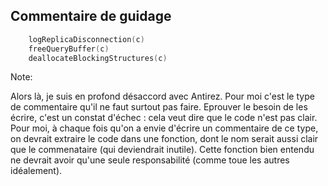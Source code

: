 ## Commentaire de guidage <i class="fas fa-skull ko"></i>

``` C
    logReplicaDisconnection(c)
    freeQueryBuffer(c)
    deallocateBlockingStructures(c)
```

Note:

Alors là, je suis en profond désaccord avec Antirez.
Pour moi c'est le type de commentaire qu'il ne faut surtout pas faire.
Eprouver le besoin de les écrire, c'est un constat d'échec :
cela veut dire que le code n'est pas clair.
Pour moi, à chaque fois qu'on a envie d'écrire un commentaire de ce type,
on devrait extraire le code dans une fonction, dont le nom serait
aussi clair que le commenataire (qui deviendrait inutile). Cette fonction
bien entendu ne devrait avoir qu'une seule responsabilité
(comme toue les autres idéalement).